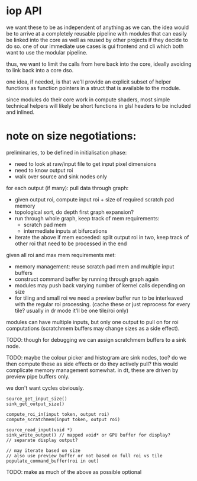# iop API

we want these to be as independent of anything as we can. the idea would be to
arrive at a completely reusable pipeline with modules that can easily be linked
into the core as well as reused by other projects if they decide to do so. one
of our immediate use cases is gui frontend and cli which both want to use the
modular pipeline.

thus, we want to limit the calls from here back into the core, ideally avoiding
to link back into a core dso.

one idea, if needed, is that we'll provide an explicit subset of helper functions
as function pointers in a struct that is available to the module.

since modules do their core work in compute shaders, most simple technical helpers
will likely be short functions in glsl headers to be included and inlined.


# note on size negotiations:

preliminaries, to be defined in initialisation phase:
* need to look at raw/input file to get input pixel dimensions
* need to know output roi
* walk over source and sink nodes only

for each output (if many): pull data through graph:
* given output roi, compute input roi + size of
  required scratch pad memory
* topological sort, do depth first graph expansion?
* run through whole graph, keep track of mem requirements:
  * scratch pad mem
  * intermediate inputs at bifurcations
* iterate the above if mem exceeded: split output roi in two, keep
  track of other roi that need to be processed in the end

given all roi and max mem requirements met:
* memory management: reuse scratch pad mem and multiple input buffers
* construct command buffer by running through graph again
* modules may push back varying number of kernel calls depending
  on size
* for tiling and small roi we need a preview buffer run to be 
  interleaved with the regular roi processing. (cache these or just
  reprocess for every tile? usually in dr mode it'll be one tile/roi
  only)


modules can have multiple inputs, but only one output to pull on for roi
computations (scratchmem buffers may change sizes as a side effect).

TODO: though for debugging we can assign scratchmem buffers to a sink node.

TODO: maybe the colour picker and histogram are sink nodes, too? do
we then compute these as side effects or do they actively pull?
this would complicate memory management somewhat.
in dt, these are driven by preview pipe buffers only.

we don't want cycles obviously.

```
source_get_input_size()
sink_get_output_size()

compute_roi_in(input token, output roi)
compute_scratchmem(input token, output roi)

source_read_input(void *)
sink_write_output() // mapped void* or GPU buffer for display?
// separate display output?

// may iterate based on size
// also use preview buffer or not based on full roi vs tile
populate_command_buffer(roi in out)
```

TODO: make as much of the above as possible optional
